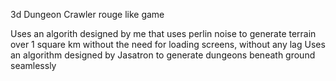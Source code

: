 3d Dungeon Crawler rouge like game

Uses an algorith designed by me that uses perlin noise to generate terrain over 1 square km without the need for loading screens, without any lag
Uses an algorithm designed by Jasatron to generate dungeons beneath ground seamlessly
